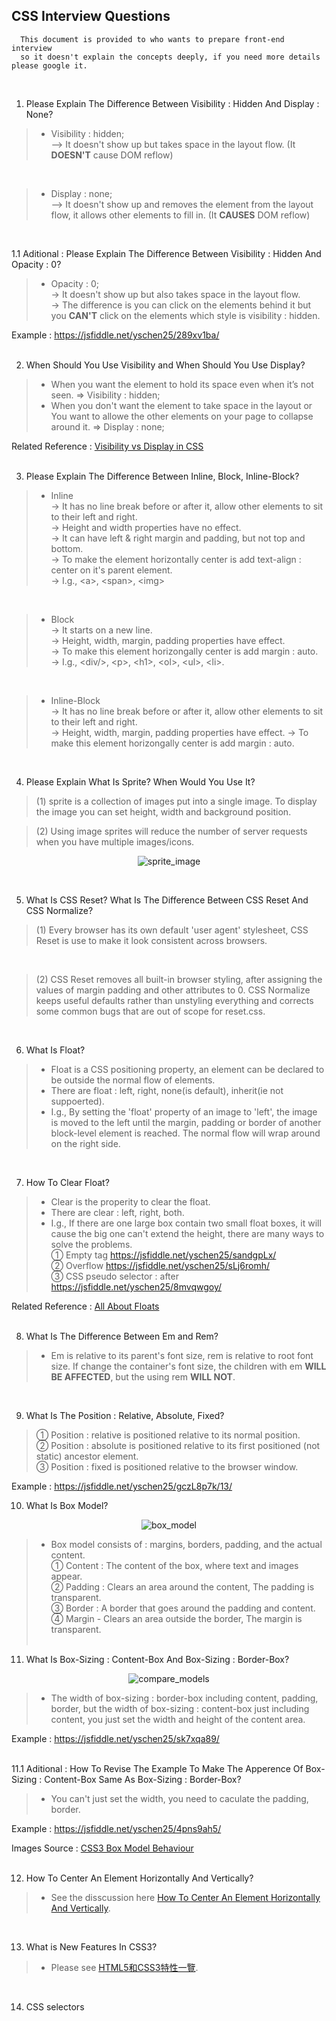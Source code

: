 ## CSS Interview Questions

      This document is provided to who wants to prepare front-end interview
      so it doesn't explain the concepts deeply, if you need more details please google it. 
<br/>

1. Please Explain The Difference Between Visibility : Hidden And Display : None?

> - Visibility : hidden;<br/>
> –> It doesn't show up but takes space in the layout flow. (It **DOESN'T** cause DOM reflow)
<br/>

> - Display : none;<br/>
> –> It doesn't show up and removes the element from the layout flow, it allows other elements to fill in. (It **CAUSES** DOM reflow)
<br/>  

1.1 Aditional : Please Explain The Difference Between Visibility : Hidden And Opacity : 0?

> - Opacity : 0;<br/>
> -> It doesn't show up but also takes space in the layout flow.<br/>
> -> The difference is you can click on the elements behind it but you **CAN'T** click on the elements which style is visibility : hidden.

Example : https://jsfiddle.net/yschen25/289xv1ba/
<br/>
<br/>

2. When Should You Use Visibility and When Should You Use Display?

> - When you want the element to hold its space even when it’s not seen. => Visibility : hidden;<br/>
> - When you don't want the element to take space in the layout or You want to allowe the other elements on your page to collapse around it. => Display : none;
      
Related Reference : [Visibility vs Display in CSS](http://vanseodesign.com/css/visibility-vs-display/)
<br/>
<br/>

3. Please Explain The Difference Between Inline, Block, Inline-Block?

> - Inline<br/>
> -> It has no line break before or after it, allow other elements to sit to their left and right.<br/>
> -> Height and width properties have no effect.<br/>
> -> It can have left & right margin and padding, but not top and bottom.<br/>
> -> To make the element horizontally center is add text-align : center on it's parent element.<br/>
> -> I.g., \<a>, \<span>, \<img>  
<br/>

> - Block<br/>
> -> It starts on a new line.<br/>
> -> Height, width, margin, padding properties have effect.<br/>
> -> To make this element horizongally center is add margin : auto.<br/>
> -> I.g., \<div/>, \<p>, \<h1>, \<ol>, \<ul>, \<li>.
<br/>

> - Inline-Block<br/>
> -> It has no line break before or after it, allow other elements to sit to their left and right.<br/>
> -> Height, width, margin, padding properties have effect.
> -> To make this element horizongally center is add margin : auto.<br/>
<br/>

4. Please Explain What Is Sprite? When Would You Use It?

> (1) sprite is a collection of images put into a single image. To display the image you can set height, width and background position.<br/>

> (2) Using image sprites will reduce the number of server requests when you have multiple images/icons.
<p align="center">
<img src="img/google.png" alt="sprite_image" title="sprite_image">
</p>
<br/>

5. What Is CSS Reset? What Is The Difference Between CSS Reset And CSS Normalize?

> (1) Every browser has its own default 'user agent' stylesheet, CSS Reset is use to make it look consistent across browsers.
<br/>

> (2) CSS Reset removes all built-in browser styling, after assigning the values of margin padding and other attributes to 0. CSS Normalize keeps useful defaults rather than unstyling everything and corrects some common bugs that are out of scope for             reset.css.
<br/>

6. What Is Float?

> - Float is a CSS positioning property, an element can be declared to be outside the normal flow of elements.<br/>
> - There are float : left, right, none(is default), inherit(ie not suppoerted).<br/>
> - I.g., By setting the 'float' property of an image to 'left', the image is moved to the left until the margin, padding or border of another block-level element is reached. The normal flow will wrap around on the right side. 
<br/>

7. How To Clear Float?

> - Clear is the properity to clear the float.<br/>
> - There are clear : left, right, both.<br/>
> - I.g., If there are one large box contain two small float boxes, it will cause the big one can't extend the height, there are many ways to solve the problems.<br/> 
① Empty tag https://jsfiddle.net/yschen25/sandgpLx/ <br/>
② Overflow https://jsfiddle.net/yschen25/sLj6romh/ <br/>
③ CSS pseudo selector : after https://jsfiddle.net/yschen25/8mvqwgoy/ <br/>

Related Reference : [All About Floats](https://css-tricks.com/all-about-floats/)
<br/><br/>

8. What Is The Difference Between Em and Rem?

> - Em is relative to its parent's font size, rem is relative to root font size. If change the container's font size, the children with em **WILL BE AFFECTED**, but the using rem **WILL NOT**.
<br/>

9. What Is The Position : Relative, Absolute, Fixed? <br/>

> ① Position : relative is positioned relative to its normal position. <br/>
> ② Position : absolute is positioned relative to its first positioned (not static) ancestor element. <br/>
> ③ Position : fixed is positioned relative to the browser window.

Example : https://jsfiddle.net/yschen25/gczL8p7k/13/
<br/>

10. What Is Box Model?

<p align="center">
<img src="img/boxModel.png" alt="box_model" title="box_model">
</p>

> - Box model consists of : margins, borders, padding, and the actual content.<br/>
① Content : The content of the box, where text and images appear.<br/>
② Padding : Clears an area around the content, The padding is transparent.<br/>
③ Border : A border that goes around the padding and content.<br/>
④ Margin - Clears an area outside the border, The margin is transparent.
<br/><br/>

11. What Is Box-Sizing : Content-Box And Box-Sizing : Border-Box?

<p align="center">
<img src="img/compareModels.png" alt="compare_models" title="compare_models">
</p>

> - The width of box-sizing : border-box including content, padding, border, but the width of box-sizing : content-box just including content, you just set the width and height of the content area.<br/>

Example : https://jsfiddle.net/yschen25/sk7xqa89/ <br/><br/>

11.1 Aditional : How To Revise The Example To Make The Apperence Of Box-Sizing : Content-Box Same As Box-Sizing : Border-Box?<br/>

> - You can't just set the width, you need to caculate the padding, border.<br/>

Example : https://jsfiddle.net/yschen25/4pns9ah5/ <br/>

Images Source : [CSS3 Box Model Behaviour](https://crypt.codemancers.com/posts/2013-11-17-box-model-behaviour/)
<br/><br/>

12. How To Center An Element Horizontally And Vertically? <br/>

> - See the disscussion here [How To Center An Element Horizontally And Vertically](https://stackoverflow.com/questions/19461521/how-to-center-an-element-horizontally-and-vertically).
</br>

13. What is New Features In CSS3?

> - Please see [HTML5和CSS3特性一覽](https://blog.csdn.net/chandoudeyuyi/article/details/69206236).
</br>

14. CSS selectors
